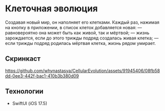
# Клеточная эволюция
Создавая новый мир, он наполняет его клетками. Каждый раз, нажимая на кнопку в приложении, в список клеток добавляется новая:
— равновероятно она может быть как живой, так и мёртвой;
— жизнь зарождается, если до этого трижды подряд создалась живая клетка;
— если трижды подряд родилась мёртвая клетка, жизнь рядом умирает. 

## Скринкаст

https://github.com/whynastasya/CellularEvolution/assets/91945406/08fb58dd-0ee3-442f-bac1-410b3b380d09

## Технологии
- SwiftUI (iOS 17.5)

